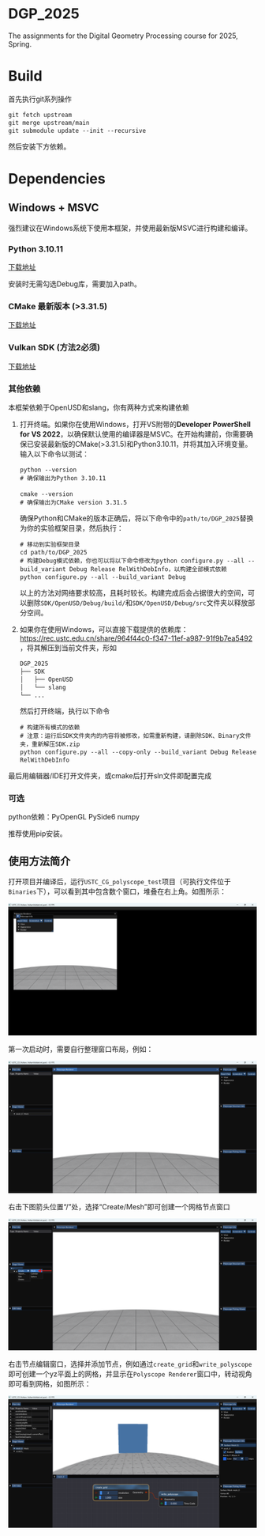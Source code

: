 # DGP_2025
The assignments for the Digital Geometry Processing course for 2025, Spring.

# Build
首先执行git系列操作
```
git fetch upstream
git merge upstream/main
git submodule update --init --recursive
```
然后安装下方依赖。

# Dependencies

## Windows + MSVC
强烈建议在Windows系统下使用本框架，并使用最新版MSVC进行构建和编译。

### Python 3.10.11 
[下载地址](https://www.python.org/downloads/release/python-31011/)

安装时无需勾选Debug库，需要加入path。

### CMake 最新版本 (>3.31.5)
[下载地址](https://cmake.org/download/#latest)

### Vulkan SDK (方法2必须)
[下载地址](https://vulkan.lunarg.com/sdk/home)

### 其他依赖

本框架依赖于OpenUSD和slang，你有两种方式来构建依赖

1. 打开终端。如果你在使用Windows，打开VS附带的**Developer PowerShell for VS 2022**，以确保默认使用的编译器是MSVC。在开始构建前，你需要确保已安装最新版的CMake(>3.31.5)和Python3.10.11，并将其加入环境变量。输入以下命令以测试：

   ```shell
   python --version
   # 确保输出为Python 3.10.11
   
   cmake --version
   # 确保输出为CMake version 3.31.5
   ```
 
   确保Python和CMake的版本正确后，将以下命令中的`path/to/DGP_2025`替换为你的实验框架目录，然后执行：

   ```shell
   # 移动到实验框架目录
   cd path/to/DGP_2025
   # 构建Debug模式依赖，你也可以将以下命令修改为python configure.py --all --build_variant Debug Release RelWithDebInfo，以构建全部模式依赖
   python configure.py --all --build_variant Debug
   ```

   以上的方法对网络要求较高，且耗时较长。构建完成后会占据很大的空间，可以删除`SDK/OpenUSD/Debug/build/`和`SDK/OpenUSD/Debug/src`文件夹以释放部分空间。

2. 如果你在使用Windows，可以直接下载提供的依赖库：https://rec.ustc.edu.cn/share/964f44c0-f347-11ef-a987-91f9b7ea5492 ，将其解压到当前文件夹，形如

   ```
   DGP_2025
   ├── SDK
   │   ├── OpenUSD
   │   └── slang
   └── ...
   ```

   然后打开终端，执行以下命令

   ```shell
   # 构建所有模式的依赖
   # 注意：运行后SDK文件夹内的内容将被修改，如需重新构建，请删除SDK、Binary文件夹，重新解压SDK.zip
   python configure.py --all --copy-only --build_variant Debug Release RelWithDebInfo
   ```

最后用编辑器/IDE打开文件夹，或cmake后打开sln文件即配置完成

### 可选
python依赖：PyOpenGL PySide6 numpy

推荐使用pip安装。

## 使用方法简介
打开项目并编译后，运行`USTC_CG_polyscope_test`项目（可执行文件位于`Binaries`下），可以看到其中包含数个窗口，堆叠在右上角。如图所示：

![image-1](images/image_1.png)

第一次启动时，需要自行整理窗口布局，例如：

![image-2](images/image_2.png)

右击下图箭头位置“/”处，选择“Create/Mesh”即可创建一个网格节点窗口

![image-3](images/image_3.png)

右击节点编辑窗口，选择并添加节点，例如通过`create_grid`和`write_polyscope`即可创建一个yz平面上的网格，并显示在`Polyscope Renderer`窗口中，转动视角即可看到网格，如图所示：

![image-4](images/image_4.png)
